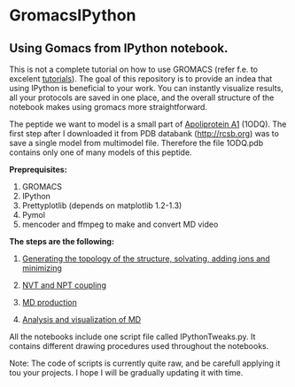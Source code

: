 GromacsIPython
==============

## Using Gomacs from IPython notebook.

This is not a complete tutorial on how to use GROMACS (refer f.e. to excelent [tutorials](http://www.bevanlab.biochem.vt.edu/Pages/Personal/justin/gmx-tutorials/)).
The goal of this repository is to provide an indea that using
IPython is beneficial to your work. You can instantly visualize results, all your protocols are saved in one place, and the overall 
structure of the notebook makes using gromacs more straightforward.

The peptide we want to model is a small part of [Apoliprotein A1](http://en.wikipedia.org/wiki/Apolipoprotein_A1) (1ODQ). The first step after I downloaded
it from PDB databank (http://rcsb.org) was to save a single model from multimodel file. Therefore the file 1ODQ.pdb contains only one of many models
of this peptide.

**Preprequisites:**

1. GROMACS
2. IPython
3. Prettyplotlib (depends on matplotlib 1.2-1.3)
4. Pymol
5. mencoder and ffmpeg to make and convert MD video

**The steps are the following:**
1. [Generating the topology of the structure, solvating, adding ions and minimizing](http://nbviewer.ipython.org/github/lupoglaz/GromacsIPython/blob/master/EnergyMinimization.ipynb?create=1)

2. [NVT and NPT coupling](http://nbviewer.ipython.org/github/lupoglaz/GromacsIPython/blob/master/TemperatureAndPressureCoupling.ipynb?create=1)

3. [MD production](http://nbviewer.ipython.org/github/lupoglaz/GromacsIPython/blob/master/RunMD.ipynb?create=1)

4. [Analysis and visualization of MD](http://nbviewer.ipython.org/github/lupoglaz/GromacsIPython/blob/master/MDAnalysis.ipynb?create=1)


All the notebooks include one script file called IPythonTweaks.py. It contains different drawing procedures used throughout the notebooks.

Note: The code of scripts is currently quite raw, and be carefull applying it tou your projects. I hope I will be gradually updating it
with time.
